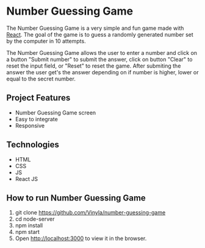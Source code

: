 # Number Guessing Game

The Number Guessing Game is a very simple and fun game made with [React](https://reactjs.org/).
The goal of the game is to guess a randomly generated number set by the computer in 10 attempts.

The Number Guessing Game allows the user to enter a number and click on a button "Submit number" to submit the answer, click on button "Clear" to reset the input field, or "Reset" to reset the game.
After submiting the answer the user get's the answer depending on if number is higher, lower or equal to the secret number.

## Project Features

- Number Guessing Game screen
- Easy to integrate
- Responsive

## Technologies

- HTML
- CSS
- JS
- React JS

## How to run Number Guessing Game

1. git clone https://github.com/Vinyla/number-guessing-game
2. cd node-server
3. npm install
4. npm start
5. Open [http://localhost:3000](http://localhost:3000) to view it in the browser.
